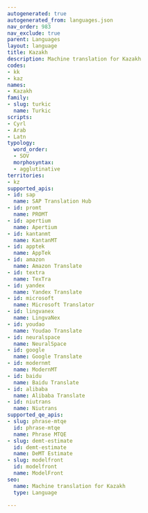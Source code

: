```yaml
---
autogenerated: true
autogenerated_from: languages.json
nav_order: 983
nav_exclude: true
parent: Languages
layout: language
title: Kazakh
description: Machine translation for Kazakh
codes:
- kk
- kaz
names:
- Kazakh
family:
- slug: turkic
  name: Turkic
scripts:
- Cyrl
- Arab
- Latn
typology:
  word_order:
  - SOV
  morphosyntax:
  - agglutinative
territories:
- kz
supported_apis:
- id: sap
  name: SAP Translation Hub
- id: promt
  name: PROMT
- id: apertium
  name: Apertium
- id: kantanmt
  name: KantanMT
- id: apptek
  name: AppTek
- id: amazon
  name: Amazon Translate
- id: textra
  name: TexTra
- id: yandex
  name: Yandex Translate
- id: microsoft
  name: Microsoft Translator
- id: lingvanex
  name: LingvaNex
- id: youdao
  name: Youdao Translate
- id: neuralspace
  name: NeuralSpace
- id: google
  name: Google Translate
- id: modernmt
  name: ModernMT
- id: baidu
  name: Baidu Translate
- id: alibaba
  name: Alibaba Translate
- id: niutrans
  name: Niutrans
supported_qe_apis:
- slug: phrase-mtqe
  id: phrase-mtqe
  name: Phrase MTQE
- slug: demt-estimate
  id: demt-estimate
  name: DeMT Estimate
- slug: modelfront
  id: modelfront
  name: ModelFront
seo:
  name: Machine translation for Kazakh
  type: Language

---
```


